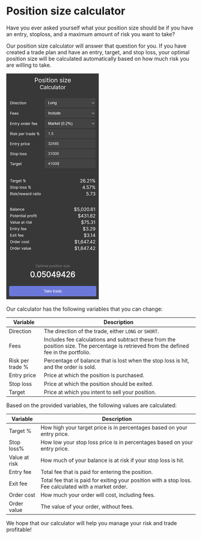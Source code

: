 # Position size calculator

Have you ever asked yourself what your position size should be if you have an entry, stoploss, and a maximum amount of risk you want to take?

Our position size calculator will answer that question for you. If you have created a trade plan and have an entry, target, and stop loss, your optimal position size will be calculated automatically based on how much risk you are willing to take.

![Position size calculator](calculator.PNG)

Our calculator has the following variables that you can change:

|Variable|Description|
|--|--|
|Direction|The direction of the trade, either `LONG` or `SHORT`.|
|Fees|Includes fee calculations and subtract these from the position size. The percentage is retrieved from the defined fee in the portfolio.|
|Risk per trade %|Percentage of balance that is lost when the stop loss is hit, and the order is sold.|
|Entry price|Price at which the position is purchased.|
|Stop loss|Price at which the position should be exited.|
|Target|Price at which you intent to sell your position.|

Based on the provided variables, the following values are calculated:

|Variable|Description|
|--|--|
|Target %|How high your target price is in percentages based on your entry price.|
|Stop loss%| How low your stop loss price is in percentages based on your entry price.|
|Value at risk| How much of your balance is at risk if your stop loss is hit.|
|Entry fee|Total fee that is paid for entering the position.|
|Exit fee|Total fee that is paid for exiting your position with a stop loss. Fee calculated with a market order.|
|Order cost|How much your order will cost, including fees.|
|Order value|The value of your order, without fees.|

We hope that our calculator will help you manage your risk and trade profitable!
